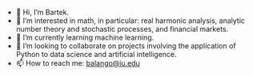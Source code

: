 - 👋 Hi, I’m Bartek.
- 👀 I’m interested in math, in particular: real harmonic analysis, analytic number theory and stochastic processes, and financial markets.
- 🌱 I’m currently learning machine learning.
- 💞️ I’m looking to collaborate on projects involving the application of Python to data science and artificial intelligence.
- 📫 How to reach me: balango@iu.edu

<!---
balango/balango is a ✨ special ✨ repository because its `README.md` (this file) appears on your GitHub profile.
You can click the Preview link to take a look at your changes.
--->
